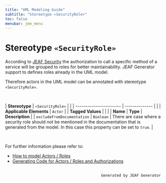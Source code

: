 ```yaml
---
title: "UML Modeling Guide"
subtitle: "Stereotype «SecurityRole»"
toc: false
menubar: jmm_menu
---
```


# Stereotype `«SecurityRole»`
According to [JEAF Security](https://anaptecs.atlassian.net/wiki/spaces/JEAF/pages/546210729) the authorization to call a specific method of a service will be grouped to roles for better maintainability. JEAF Generator support to defines roles already in the UML model. 

Therefore actors in the UML model can be annotated with stereotype `«SecurityRole»`.

<br>

| **Stereotype**          | `«SecurityRole»` | |
| ----------------------- | -------------- | |
| **Applicable Elements** | `Actor`        |
| **Tagged Values**       |                       |                                                                                                                                                                                                          |
| **Name**                | **Type**              | **Description**                                                                                                                                                                                          |
| `excludeFromDocumentation`   | `Boolean` | There are case where a security role should not be mentioned in the documentation that is generated from the model. In this case this property can be set to `true`. |

<br>

For further information please refer to:
- [How to model Actors / Roles](/uml-modeling-guide/how-to-model-roles)
- [Generating Code for Actors / Roles and Authorizations](/developer-guide/code-for-jeaf-security)





<br>

<div style="text-align: right"><code>Generated by JEAF Generator</code></div>

    